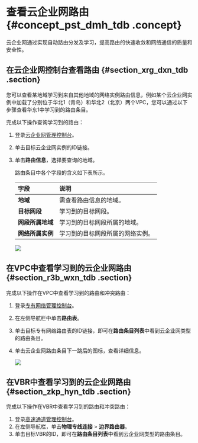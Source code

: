 # 查看云企业网路由 {#concept_pst_dmh_tdb .concept}

云企业网通过实现自动路由分发及学习，提高路由的快速收敛和网络通信的质量和安全性。

## 在云企业网控制台查看路由 {#section_xrg_dxn_tdb .section}

您可以查看某地域学习到来自其他地域的网络实例路由信息，例如某个云企业网实例中加载了分别位于华北1（青岛）和华北2（北京）两个VPC，您可以通过以下步骤查看华东1中学习到的路由条目。

完成以下操作查询学习到的路由：

1.  登录[云企业网管理控制台](http://cen.console.aliyun.com/)。
2.  单击目标云企业网实例的ID链接。
3.  单击**路由信息**，选择要查询的地域。

    路由条目中各个字段的含义如下表所示。

    |字段|说明|
    |:-|:-|
    |**地域**|需查看路由信息的地域。|
    |**目标网段**|学习到的目标网段。|
    |**网段所属地域**|学习到的目标网段所属的地域。|
    |**网络所属实例**|学习到的目标网段所属的网络实例。|

    ![](http://static-aliyun-doc.oss-cn-hangzhou.aliyuncs.com/assets/img/3052/1533022631913_zh-CN.png)


## 在VPC中查看学习到的云企业网路由 {#section_r3b_wxn_tdb .section}

完成以下操作在VPC中查看学习到的路由和冲突路由：

1.  登录[专有网络管理控制台](https://vpcnext.console.aliyun.com/vpc/)。
2.  在左侧导航栏中单击**路由表**。
3.  单击目标专有网络路由表的ID链接，即可在**路由条目列表**中看到云企业网类型的路由条目。
4.  单击云企业网路由条目下一跳后的图标，查看详细信息。

    ![](http://static-aliyun-doc.oss-cn-hangzhou.aliyuncs.com/assets/img/3052/1533022631914_zh-CN.png)


## 在VBR中查看学习到的云企业网路由 {#section_zkp_hyn_tdb .section}

完成以下操作在VBR中查看学习到的路由和冲突路由：

1.  登录[高速通道管理控制台](https://vpc.console.aliyun.com/expressConnect#/vbr/)。
2.  在左侧导航栏，单击**物理专线连接** \> **边界路由器**。
3.  单击目标VBR的ID，即可在**路由条目列表**中看到云企业网类型的路由条目。

